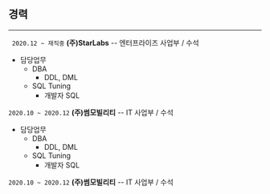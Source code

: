 ## 경력<br>
-----------
``` 2020.12 ~ 재직중``` **(주)StarLabs**   -- 엔터프라이즈 사업부 / 수석

 * 담당업무
   - DBA
     + DDL, DML
   - SQL Tuning
     + 개발자 SQL


``` 2020.10 ~ 2020.12 ``` **(주)썸모빌리티** -- IT 사업부 / 수석

 * 담당업무
   - DBA
     + DDL, DML
   - SQL Tuning
     + 개발자 SQL


``` 2020.10 ~ 2020.12 ``` **(주)썸모빌리티** -- IT 사업부 / 수석
